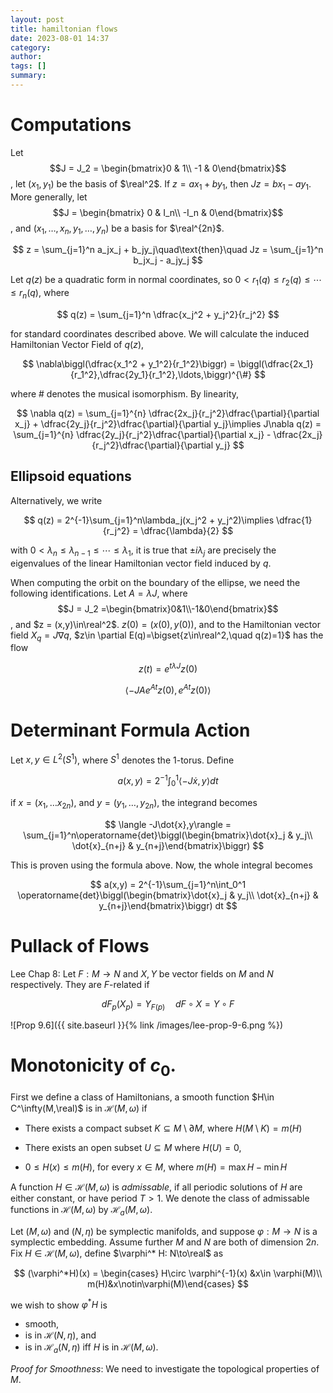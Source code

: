 ```yaml
---
layout: post
title: hamiltonian flows
date: 2023-08-01 14:37
category: 
author: 
tags: []
summary: 
---
```

# Computations
Let $$J = J_2 = \begin{bmatrix}0 & 1\\ -1 & 0\end{bmatrix}$$, let $(x_1, y_1)$ be the basis of $\real^2$. If $z = ax_1 + by_1$, then $Jz = bx_1 - ay_1$. More generally, let $$J = \begin{bmatrix} 0 & I_n\\ -I_n & 0\end{bmatrix}$$, and $(x_1,\ldots, x_n, y_1,\ldots, y_n)$ be a basis for $\real^{2n}$. 

$$
z = \sum_{j=1}^n a_jx_j + b_jy_j\quad\text{then}\quad Jz = \sum_{j=1}^n b_jx_j - a_jy_j
$$

Let $q(z)$ be a quadratic form in normal coordinates, so $0<r_1(q)\leq r_2(q)\leq\cdots\leq r_n(q)$, where

$$
q(z) = \sum_{j=1}^n \dfrac{x_j^2 + y_j^2}{r_j^2}
$$

for standard coordinates described above. We will calculate the induced Hamiltonian Vector Field of $q(z)$,

$$
\nabla\biggl(\dfrac{x_1^2 + y_1^2}{r_1^2}\biggr) = \biggl(\dfrac{2x_1}{r_1^2},\dfrac{2y_1}{r_1^2},\ldots,\biggr)^{\#}
$$

where # denotes the musical isomorphism. By linearity,

$$
\nabla q(z) = \sum_{j=1}^{n} \dfrac{2x_j}{r_j^2}\dfrac{\partial}{\partial x_j} + \dfrac{2y_j}{r_j^2}\dfrac{\partial}{\partial y_j}\implies J\nabla q(z) = \sum_{j=1}^{n} \dfrac{2y_j}{r_j^2}\dfrac{\partial}{\partial x_j} - \dfrac{2x_j}{r_j^2}\dfrac{\partial}{\partial y_j}
$$

## Ellipsoid equations
Alternatively, we write

$$
q(z) = 2^{-1}\sum_{j=1}^n\lambda_j(x_j^2 + y_j^2)\implies \dfrac{1}{r_j^2} = \dfrac{\lambda}{2}
$$

with $0<\lambda_n\leq\lambda_{n-1}\leq\cdots\leq\lambda_1$, it is true that $\pm i\lambda_j$ are precisely the eigenvalues of the linear Hamiltonian vector field induced by $q$.


When computing the orbit on the boundary of the ellipse, we need the following identifications. Let $A = \lambda J$, where $$J = J_2 =\begin{bmatrix}0&1\\-1&0\end{bmatrix}$$, and $z = (x,y)\in\real^2$. $z(0) = (x(0), y(0))$, and to the Hamiltonian vector field $X_q = J\nabla q$, $z\in \partial E(q)=\bigset{z\in\real^2,\quad q(z)=1}$ has the flow

$$
z(t) = e^{t\lambda J}z(0)
$$

$$
\langle -JA e^{At}z(0),e^{At}z(0)\rangle
$$

# Determinant Formula Action
Let $x,y\in L^2(S^1)$, where $S^1$ denotes the $1$-torus. Define

$$
a(x,y) = 2^{-1}\int_0^1\langle-J\dot{x},y\rangle dt
$$

if $x = (x_1,\ldots x_{2n})$, and $y = (y_1,\ldots,y_{2n})$, the integrand becomes

$$
\langle -J\dot{x},y\rangle = \sum_{j=1}^n\operatorname{det}\biggl(\begin{bmatrix}\dot{x}_j & y_j\\ \dot{x}_{n+j} & y_{n+j}\end{bmatrix}\biggr)
$$

This is proven using the formula above. Now, the whole integral becomes

$$
a(x,y) = 2^{-1}\sum_{j=1}^n\int_0^1 \operatorname{det}\biggl(\begin{bmatrix}\dot{x}_j & y_j\\ \dot{x}_{n+j} & y_{n+j}\end{bmatrix}\biggr) dt
$$

# Pullack of Flows
Lee Chap 8:
Let $F: M\to N$ and $X,Y$ be vector fields on $M$ and $N$ respectively. They are $F$-related if 

$$
dF_p(X_p) = Y_{F(p)}\quad dF \circ X = Y\circ F
$$

![Prop 9.6]({{ site.baseurl }}{% link /images/lee-prop-9-6.png %})

# Monotonicity of $c_0$.
First we define a class of Hamiltonians, a smooth function $H\in C^\infty(M,\real)$ is in $\mathcal{H}(M,\omega)$ if

- There exists a compact subset $K\subseteq M\setminus \partial M$, where $H(M\setminus K)=m(H)$

- There exists an open subset $U\subseteq M$ where $H(U)=0$,

- $0\leq H(x)\leq m(H)$, for every $x\in M$, where $m(H) = \max H - \min H$

A function $H\in\mathcal{H}(M,\omega)$ is *admissable*, if all periodic solutions of $H$ are either constant, or have period $T>1$. We denote the class of admissable functions in $\mathcal{H}(M,\omega)$ by $\mathcal{H}_a(M,\omega)$.

Let $(M,\omega)$ and $(N,\eta)$ be symplectic manifolds, and suppose $\varphi: M\to N$ is a symplectic embedding. Assume further $M$ and $N$ are both of dimension $2n$. Fix $H\in \mathcal{H}(M,\omega)$, define $\varphi^* H: N\to\real$ as

$$
(\varphi^*H)(x) = \begin{cases} H\circ \varphi^{-1}(x) &x\in \varphi(M)\\ m(H)&x\notin\varphi(M)\end{cases}
$$

we wish to show $\varphi^*H$ is
- smooth,
- is in $\mathcal{H}(N,\eta)$, and
- is in $\mathcal{H}_a(N,\eta)$ iff $H$ is in $\mathcal{H}(M,\omega)$.

*Proof for Smoothness*: We need to investigate the topological properties of $M$.